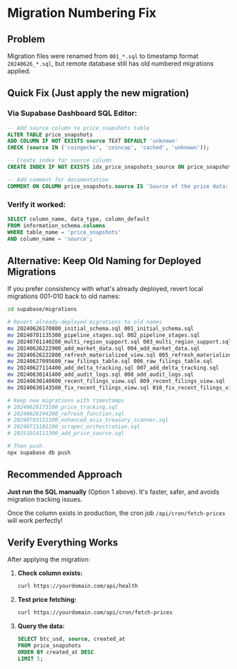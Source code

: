 # Migration Numbering Fix

## Problem
Migration files were renamed from `001_*.sql` to timestamp format `20240626_*.sql`, but remote database still has old numbered migrations applied.

## Quick Fix (Just apply the new migration)

### Via Supabase Dashboard SQL Editor:

```sql
-- Add source column to price_snapshots table
ALTER TABLE price_snapshots 
ADD COLUMN IF NOT EXISTS source TEXT DEFAULT 'unknown' 
CHECK (source IN ('coingecko', 'coincap', 'cached', 'unknown'));

-- Create index for source column
CREATE INDEX IF NOT EXISTS idx_price_snapshots_source ON price_snapshots(source);

-- Add comment for documentation
COMMENT ON COLUMN price_snapshots.source IS 'Source of the price data: coingecko (primary), coincap (fallback), or cached (emergency fallback)';
```

### Verify it worked:
```sql
SELECT column_name, data_type, column_default 
FROM information_schema.columns 
WHERE table_name = 'price_snapshots' 
AND column_name = 'source';
```

## Alternative: Keep Old Naming for Deployed Migrations

If you prefer consistency with what's already deployed, revert local migrations 001-010 back to old names:

```bash
cd supabase/migrations

# Revert already-deployed migrations to old names
mv 20240626170800_initial_schema.sql 001_initial_schema.sql
mv 20240701135300_pipeline_stages.sql 002_pipeline_stages.sql  
mv 20240701140200_multi_region_support.sql 003_multi_region_support.sql
mv 20240626222900_add_market_data.sql 004_add_market_data.sql
mv 20240626222800_refresh_materialized_view.sql 005_refresh_materialized_view.sql
mv 20240627095600_raw_filings_table.sql 006_raw_filings_table.sql
mv 20240627114400_add_delta_tracking.sql 007_add_delta_tracking.sql
mv 20240630141400_add_audit_logs.sql 008_add_audit_logs.sql
mv 20240630140800_recent_filings_view.sql 009_recent_filings_view.sql
mv 20240630143500_fix_recent_filings_view.sql 010_fix_recent_filings_view.sql

# Keep new migrations with timestamps
# 20240626173100_price_tracking.sql
# 20240626194200_refresh_function.sql  
# 20240703151100_enhanced_asia_treasury_scanner.sql
# 20240715101100_scraper_orchestration.sql
# 20251014111300_add_price_source.sql

# Then push
npx supabase db push
```

## Recommended Approach

**Just run the SQL manually** (Option 1 above). It's faster, safer, and avoids migration tracking issues.

Once the column exists in production, the cron job `/api/cron/fetch-prices` will work perfectly!

## Verify Everything Works

After applying the migration:

1. **Check column exists:**
   ```bash
   curl https://yourdomain.com/api/health
   ```

2. **Test price fetching:**
   ```bash
   curl https://yourdomain.com/api/cron/fetch-prices
   ```

3. **Query the data:**
   ```sql
   SELECT btc_usd, source, created_at 
   FROM price_snapshots 
   ORDER BY created_at DESC 
   LIMIT 5;
   ```

